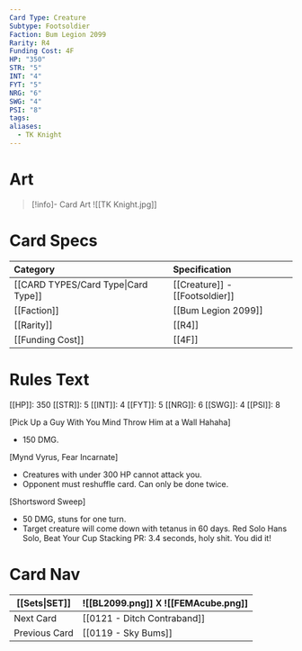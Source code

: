 ```yaml
---
Card Type: Creature
Subtype: Footsoldier
Faction: Bum Legion 2099
Rarity: R4
Funding Cost: 4F
HP: "350"
STR: "5"
INT: "4"
FYT: "5"
NRG: "6"
SWG: "4"
PSI: "8"
tags: 
aliases:
  - TK Knight
---
```

# Art

> [!info]- Card Art
> ![[TK Knight.jpg]]

# Card Specs

| Category | Specification| 
| :--- | :--- |
| [[CARD TYPES/Card Type\|Card Type]] | [[Creature]] - [[Footsoldier]] |  
| [[Faction]] | [[Bum Legion 2099]] |  
| [[Rarity]] | [[R4]] |  
| [[Funding Cost]] | [[4F]] |  

# Rules Text  

[[HP]]: 350 [[STR]]: 5 [[INT]]: 4 [[FYT]]: 5 [[NRG]]: 6 [[SWG]]: 4 [[PSI]]: 8  

[Pick Up a Guy With You Mind Throw Him at a Wall Hahaha] 
- 150 DMG.

[Mynd Vyrus, Fear Incarnate] 
- Creatures with under 300 HP cannot attack you.
- Opponent must reshuffle card. Can only be done twice.

[Shortsword Sweep] 
- 50 DMG, stuns for one turn.
- Target creature will come down with tetanus in 60 days.
Red Solo Hans Solo, Beat Your Cup Stacking PR: 3.4 seconds, holy shit. You did it!

# Card Nav

| [[Sets\|SET]] |  ![[BL2099.png]] 𐌢 ![[FEMAcube.png]] |
| --- | --- |
| Next Card | [[0121 - Ditch Contraband]] |
| Previous Card | [[0119 - Sky Bums]] |

